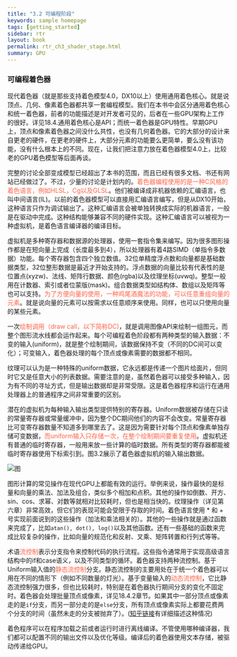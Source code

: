 ```yaml
---
title: "3.2 可编程阶段"
keywords: sample homepage
tags: [getting_started]
sidebar: rtr
layout: book
permalink: rtr_ch3_shader_stage.html
summary: GPU
---
```


### 可编程着色器

现代着色器（就是那些支持着色模型4.0，DX10以上）使用通用着色核心。就是说顶点、几何、像素着色器都共享一套编程模型。我们在本书中会区分通用着色核心和统一着色器，前者的功能描述是对开发者可见的，后者在一些GPU架构上工作的很好。详见18.4.通用着色核心是API；而统一着色器是GPU特性。早期GPU上，顶点和像素着色器之间没什么共性，也没有几何着色器。它的大部分的设计来自更老的硬件，在更老的硬件上，大部分元素的功能要么更简单，要么没有该功能，没有什么根本上的不同。现在，让我们把注意力放在着色器模型4.0上，比较老的GPU着色模型等后面再谈。

完整的讨论全部变成模型已经超出了本书的范围，而且已经有很多文档、书还有网站已经做过了。不过，少量的讨论是计划内的。<font color="tomato">着色器编程使用的是一种C风格的着色语言，例如HLSL，Cg以及GLSL</font>。他们被编译成非机器依赖的汇编语言，也叫中间语言(IL)。以前的着色器模型可以直接用汇编语言编写，但是从DX10开始，这种语言只作为调试输出了。这种汇编语言会被单独转换成实际的机器语言，一般是在驱动中完成。这种结构能够兼容不同的硬件实现。这种汇编语言可以被视为一种虚拟机，是着色语言编译器的编译目标。

虚拟机是多种寄存器和数据源的处理器，使用一套指令集来编写。因为很多图形操作都是在短向量上完成（长度最多到4），所以处理器有着4路SIMD（单指令多数据）功能。每个寄存器包含四个独立数值。32位单精度浮点数和向量都是基础数据类型，32位整形数据是最近才开始支持的。浮点数据的向量比较有代表性的是位置点(xyzw)、法线、矩阵行数据、颜色(rgba)以及纹理坐标(uvwq)。整型一般用在计数器、索引或者位蒙版(mask)。组合数据类型如结构体、数组以及矩阵等也可以支持。<font color="tomato">为了方便向量的使用，一种鸡尾酒魔法的功能，可以任意重组向量的元素</font>。就是说向量的元素可以按需求以任意顺序来使用。同样，也可以只使用向量的某些元素。

一次<font color="tomato">绘制调用（draw call，以下简称DC)</font>，就是调用图像API来绘制一组图元，而整个图形流水线都会运作起来。每个可编程着色阶段都有两种类型的输入数据：不变的输入(uniform)，就是整个绘制期间，该数据保持不变（不同的DC间可以变化）；可变输入，着色器处理的每个顶点或像素需要的数据都不相同。

纹理可以认为是一种特殊的uniform数据，它永远都是传递一个图片给面片，但同时它又是任意大小的列表数据。需要注意的是，虽然着色器可以接受多种输入，因为有不同的寻址方式，但是输出数据却是非常受限。这是着色器程序和运行在通用处理器上的普通程序之间非常重要的区别。

潜在的虚拟机为每种输入输出类型提供特别的寄存器。Uniform数据被存储在只读的常量寄存器或常量缓冲中，因为整个DC期间他们的内容不会改变。常量寄存器比可变寄存器数量不知道多到哪里去了。这是因为需要针对每个顶点和像素单独存储可变数据，<font color="tomato">而uniform输入只存储一次，在整个绘制期间要重复使用</font>。虚拟机还有普通的临时寄存器，一般用来放一些计算的临时数据。所有类型的寄存器都能被临时寄存器使用下标索引到。图3.2展示了着色器虚拟机的输入输出数据。

![图](/images/RTR3.03.02.png)

图形计算的常见操作在现代GPU上都能有效的运行。举例来说，操作最快的是标量和向量的乘法、加法及组合，类似多个相加和点积。其他的操作如倒数、开方、sin、cos、求幂、对数等就相对比较耗时，但也是相当快的。纹理操作（详见第六章）非常高效，但它们的表现可能会受限于存取的时间。着色语言使用 * 和 + 号实现前面说到的这些操作（加法和乘法相关的）。其他的一些操作就是通过函数来完成了，比如`atan(), dot(), log()`以及其他函数。还有一些基础的函数来完成比较复杂的操作，比如向量的规范化和反射、叉乘、矩阵转置和行列式等等。

术语<font color="tomato">流控制</font>表示分支指令来控制代码的执行流程。这些指令通常用于实现高级语言结构中的if和case语义，以及不同类型的循环。着色器支持两种流控制。基于Uniform输入值的<font color="tomato">静态流控制</font>分支。静态流控制的主要用处在于统一个着色器可以用在不同的情形下（例如不同数量的灯光）。基于变量输入的<font color="tomato">动态流控制</font>，它比静态流控制强力很多，但也比较耗时，特别是在着色器执行期间分支的变化不固定时。着色器会处理批量顶点或像素，详见18.4.2章节。如果其中一部分顶点或像素走的是`if`分支，而另一部分走的是`else`分支，所有顶点或像素实际上都要花费两个分支的时间（虽然未走的分支被抛弃了）。([知乎链接](https://zhuanlan.zhihu.com/p/33260382)有详细描述这种情况)

着色程序可以在程序加载之前或者运行时进行离线编译。不管使用哪种编译器，我们都可以配置不同的输出文件以及优化等级。编译后的着色器使用文本存储，被驱动传递给GPU。


